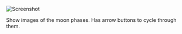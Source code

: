 ![Screenshot](https://github.com/timeblade0/java/blob/main/MoonPhaseViewer/screenshot.png)

Show images of the moon phases. Has arrow buttons to cycle through them.

